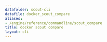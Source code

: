 ```yaml
---
datafolder: scout-cli
datafile: docker_scout_compare
aliases:
- /engine/reference/commandline/scout_compare
title: docker scout compare
layout: cli
---
```


<!--
This page is automatically generated from Docker's source code. If you want to
suggest a change to the text that appears here, open a ticket in the source
repository on GitHub:

https://github.com/docker/scout-cli
-->
